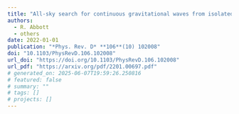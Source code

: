 ```yaml
---
title: "All-sky search for continuous gravitational waves from isolated neutron stars using Advanced LIGO and Advanced Virgo O3 data"
authors:
  - R. Abbott
  - others
date: 2022-01-01
publication: "*Phys. Rev. D* **106**(10) 102008"
doi: "10.1103/PhysRevD.106.102008"
url_doi: "https://doi.org/10.1103/PhysRevD.106.102008"
url_pdf: "https://arxiv.org/pdf/2201.00697.pdf"
# generated_on: 2025-06-07T19:59:26.250816
# featured: false
# summary: ""
# tags: []
# projects: []
---
```

